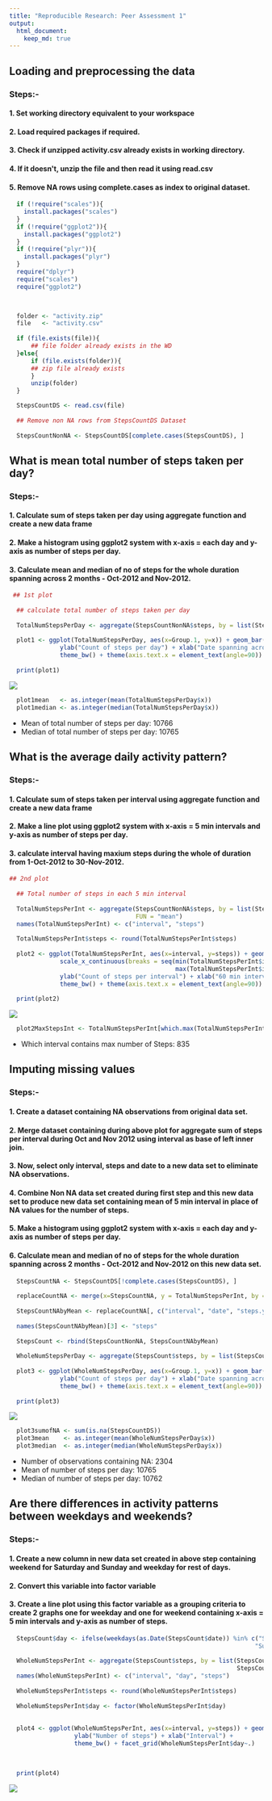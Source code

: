 ```yaml
---
title: "Reproducible Research: Peer Assessment 1"
output: 
  html_document:
    keep_md: true
---
```


## Loading and preprocessing the data

### Steps:-
#### 1. Set working directory equivalent to your workspace 
#### 2. Load required packages if required.
#### 3. Check if unzipped activity.csv already exists in working directory.
#### 4. If it doesn't, unzip the file and then read it using read.csv
#### 5. Remove NA rows using complete.cases as index to original dataset.

```r
  if (!require("scales")){
    install.packages("scales")
  }
  if (!require("ggplot2")){
    install.packages("ggplot2")
  }
  if (!require("plyr")){
    install.packages("plyr")
  }
  require("dplyr")
  require("scales")
  require("ggplot2")


  
  folder <- "activity.zip"
  file   <- "activity.csv"
  
  if (file.exists(file)){
      ## file folder already exists in the WD
  }else{
      if (file.exists(folder)){
      ## zip file already exists
      }
      unzip(folder) 
  }
```


```r
  StepsCountDS <- read.csv(file)
  
  ## Remove non NA rows from StepsCountDS Dataset
  
  StepsCountNonNA <- StepsCountDS[complete.cases(StepsCountDS), ]
```

## What is mean total number of steps taken per day?

### Steps:-
#### 1. Calculate sum of steps taken per day using aggregate function and create a new data frame
#### 2. Make a histogram using ggplot2 system with x-axis = each day and y-axis as number of steps per day.
#### 3. Calculate mean and median of no of steps for the whole duration spanning across 2 months - Oct-2012 and Nov-2012.

```r
 ## 1st plot
  
  ## calculate total number of steps taken per day
  
  TotalNumStepsPerDay <- aggregate(StepsCountNonNA$steps, by = list(StepsCountNonNA$date), FUN = "sum")
  
  plot1 <- ggplot(TotalNumStepsPerDay, aes(x=Group.1, y=x)) + geom_bar(stat="identity") +
              ylab("Count of steps per day") + xlab("Date spanning across Oct-2012 and Nov-2012") +
              theme_bw() + theme(axis.text.x = element_text(angle=90)) + ggtitle("Steps per day")
  
  print(plot1)
```

![](PA1_template_files/figure-html/unnamed-chunk-3-1.png)<!-- -->

```r
  plot1mean   <- as.integer(mean(TotalNumStepsPerDay$x))
  plot1median <- as.integer(median(TotalNumStepsPerDay$x))
```
* Mean of total number of steps per day:   10766
* Median of total number of steps per day: 10765


## What is the average daily activity pattern?
### Steps:-
#### 1. Calculate sum of steps taken per interval using aggregate function and create a new data frame
#### 2. Make a line plot using ggplot2 system with x-axis = 5 min intervals and y-axis as number of steps per day.
#### 3. calculate interval having maxium steps during the whole of duration from 1-Oct-2012 to 30-Nov-2012.

```r
## 2nd plot
  
  ## Total number of steps in each 5 min interval
  
  TotalNumStepsPerInt <- aggregate(StepsCountNonNA$steps, by = list(StepsCountNonNA$interval), 
                                   FUN = "mean")
  names(TotalNumStepsPerInt) <- c("interval", "steps")
  
  TotalNumStepsPerInt$steps <- round(TotalNumStepsPerInt$steps)
  
  plot2 <- ggplot(TotalNumStepsPerInt, aes(x=interval, y=steps)) + geom_line() + 
              scale_x_continuous(breaks = seq(min(TotalNumStepsPerInt$interval), 
                                              max(TotalNumStepsPerInt$interval),60)) +
              ylab("Count of steps per interval") + xlab("60 min interval in each day spanning across Oct-2012 and Nov-2012") +
              theme_bw() + theme(axis.text.x = element_text(angle=90)) + ggtitle("Steps per interval")
  
  print(plot2)
```

![](PA1_template_files/figure-html/unnamed-chunk-4-1.png)<!-- -->

```r
  plot2MaxStepsInt <- TotalNumStepsPerInt[which.max(TotalNumStepsPerInt$steps), 1]
```
* Which interval contains max number of Steps: 835

## Imputing missing values
### Steps:-
#### 1. Create a dataset containing NA observations from original data set.
#### 2. Merge dataset containing during above plot for aggregate sum of steps per interval during Oct and Nov 2012 using interval as base of left inner join.
#### 3. Now, select only interval, steps and date to a new data set to eliminate NA observations.
#### 4. Combine Non NA data set created during first step and this new data set to produce new data set containing mean of 5 min interval in place of NA values for the number of steps.
#### 5. Make a histogram using ggplot2 system with x-axis = each day and y-axis as number of steps per day.
#### 6. Calculate mean and median of no of steps for the whole duration spanning across 2 months - Oct-2012 and Nov-2012 on this new data set.

```r
  StepsCountNA <- StepsCountDS[!complete.cases(StepsCountDS), ]
  
  replaceCountNA <- merge(x=StepsCountNA, y = TotalNumStepsPerInt, by = c("interval"), all.x = TRUE)
  
  StepsCountNAbyMean <- replaceCountNA[, c("interval", "date", "steps.y")]
  
  names(StepsCountNAbyMean)[3] <- "steps"
  
  StepsCount <- rbind(StepsCountNonNA, StepsCountNAbyMean)
  
  WholeNumStepsPerDay <- aggregate(StepsCount$steps, by = list(StepsCount$date), FUN = "sum")
  
  plot3 <- ggplot(WholeNumStepsPerDay, aes(x=Group.1, y=x)) + geom_bar(stat="identity") +
              ylab("Count of steps per day") + xlab("Date spanning across Oct-2012 and Nov-2012") +
              theme_bw() + theme(axis.text.x = element_text(angle=90)) + ggtitle("Steps per day")
  
  print(plot3)
```

![](PA1_template_files/figure-html/unnamed-chunk-5-1.png)<!-- -->

```r
  plot3sumofNA <- sum(is.na(StepsCountDS))
  plot3mean    <- as.integer(mean(WholeNumStepsPerDay$x))
  plot3median  <- as.integer(median(WholeNumStepsPerDay$x))
```
* Number of observations containing NA: 2304
* Mean of number of steps per day:      10765
* Median of number of steps per day:    10762
  
## Are there differences in activity patterns between weekdays and weekends?
### Steps:-
#### 1. Create a new column in new data set created in above step containing weekend for Saturday and Sunday and weekday for rest of days.
#### 2. Convert this variable into factor variable
#### 3. Create a line plot using this factor variable as a grouping criteria to create 2 graphs one for weekday and one for weekend containing x-axis = 5 min intervals and y-axis as number of steps.


```r
  StepsCount$day <- ifelse(weekdays(as.Date(StepsCount$date)) %in% c("Saturday",   
                                                                    "Sunday"),"weekend", "weekday")
  
  WholeNumStepsPerInt <- aggregate(StepsCount$steps, by = list(StepsCount$interval, 
                                                               StepsCount$day), FUN = "mean")
  names(WholeNumStepsPerInt) <- c("interval", "day", "steps")
  
  WholeNumStepsPerInt$steps <- round(WholeNumStepsPerInt$steps)
  
  WholeNumStepsPerInt$day <- factor(WholeNumStepsPerInt$day)
  
  
  plot4 <- ggplot(WholeNumStepsPerInt, aes(x=interval, y=steps)) + geom_line(color = "blue") + 
                  ylab("Number of steps") + xlab("Interval") +
                  theme_bw() + facet_grid(WholeNumStepsPerInt$day~.)
  
 
  
  print(plot4)
```

![](PA1_template_files/figure-html/unnamed-chunk-6-1.png)<!-- -->
